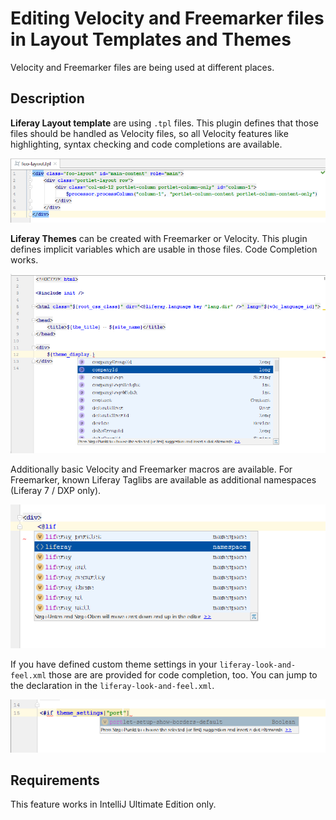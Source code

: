 Editing Velocity and Freemarker files in Layout Templates and Themes
====================================================================

Velocity and Freemarker files are being used at different places.

## Description

**Liferay Layout template** are using ``.tpl`` files. This plugin defines that those files should be handled as Velocity files, so
all Velocity features like highlighting, syntax checking and code completions are available.  

![Liferay Layout Templates](layout_tpl.png "Liferay Layout Templates")

**Liferay Themes** can be created with Freemarker or Velocity. This plugin defines implicit variables which are usable in those files.
Code Completion works.

![Freemarker Variables](freemarker_variables.png "Freemarker Variables")

Additionally basic Velocity and Freemarker macros are available. For Freemarker, known Liferay Taglibs are available as additional namespaces (Liferay 7 / DXP only).

![Freemarker Taglibs](freemarker_taglibs.png "Freemarker Taglibs")

If you have defined custom theme settings in your ```liferay-look-and-feel.xml``` those are are provided for code completion, too. You can jump
to the declaration in the ```liferay-look-and-feel.xml```.

![Freemarker Theme Settings](freemarker_theme_settings.png "Freemarker Theme Settings")

## Requirements

This feature works in IntelliJ Ultimate Edition only.